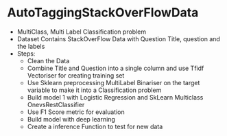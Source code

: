 # AutoTaggingStackOverFlowData

- MultiClass, Multi Label Classification problem
- Dataset Contains StackOverFlow Data with Question Title, question and the labels
- Steps:
  - Clean the Data
  - Combine Title and Question into a single column and use Tfidf Vectoriser for creating training set
  - Use Sklearn preprocessing MultiLabel Binariser on the target variable to make it into a Classification problem
  - Build model 1 with Logistic Regression and SkLearn Multiclass OnevsRestClassifier
  - Use F1 Score metric for evaluation
  - Build model with deep learning
  - Create a inference Function to test for new data
  
